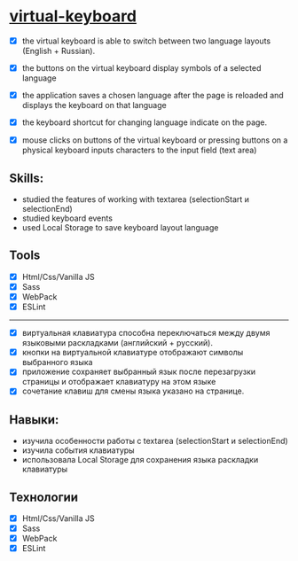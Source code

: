 # [virtual-keyboard](https://lidasharova.github.io/virtual-keyboard/virtual-keyboard/)

- [x] the virtual keyboard is able to switch between two language layouts (English + Russian).
- [x] the buttons on the virtual keyboard display symbols of a selected language
- [x] the application saves a chosen language after the page is reloaded and displays the keyboard on that language
- [x] the keyboard shortcut for changing language indicate on the page.
- [x] mouse clicks on buttons of the virtual keyboard or pressing buttons on a physical keyboard inputs characters to the input field (text area)


## Skills:
- studied the features of working with textarea (selectionStart и selectionEnd)
- studied keyboard events
- used Local Storage to save keyboard layout language

##  Tools 
- [x] Html/Css/Vanilla JS
- [x] Sass
- [x] WebPack
- [x] ESLint

______________________________________________________________________________________________________________________
- [x] виртуальная клавиатура способна переключаться между двумя языковыми раскладками (английский + русский).
- [x] кнопки на виртуальной клавиатуре отображают символы выбранного языка
- [x] приложение сохраняет выбранный язык после перезагрузки страницы и отображает клавиатуру на этом языке
- [x] сочетание клавиш для смены языка указано на странице.

## Навыки: 
- изучила особенности работы с textarea (selectionStart и selectionEnd)
- изучила события клавиатуры
- использовала Local Storage для сохранения языка раскладки клавиатуры 

## Технологии
- [x] Html/Css/Vanilla JS
- [x] Sass
- [x] WebPack
- [x] ESLint
